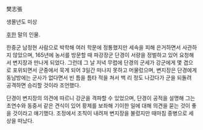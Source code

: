 樊志張

생몰년도 미상

[후한](%ED%9B%84%ED%95%9C.md) 말의 인물.

한중군 남정현 사람으로 박학해 여러 학문에 정통했지만 세속을 피해 은거하면서 사관하지 않았으며, 165년에 농서를 방문할 때 파강장군 단경이
서량을 정벌하고 있어 요청해서 변지장과 만나게 되었다. 그런데 그 날 저녁 무렵에 단경의 군세가 강군에게 몇 겹으로 포위되면서 군중에서 묵게
되어 3일간 떠나지 못하고 머물렀으며, 변지장은 단경에게 동남방에는 군사가 없다면서 빈 틈을 틈타 적을 쳐서 백 리 정도 나갔다가 군을
되돌려 공격하면 승리할 것이라 조언했다.

단경이 변지장의 의견에 따르니 강군을 격파할 수 있었으며, 단경이 공적을 설명해 그는 초연수와 동중서 같은 견식이 있어 황제를 보좌해 기이한
일에 대해 의견을 묻는 것이 좋을 것이라고 얘기했다. 조정에서 조칙이 내려져 변지장을 불렀지만 때마침 중병으로 세상을 떠났다.

